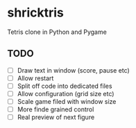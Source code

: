 # shricktris
Tetris clone in Python and Pygame

## TODO

- [ ] Draw text in window (score, pause etc)
- [ ] Allow restart
- [ ] Split off code into dedicated files
- [ ] Allow configuration (grid size etc)
- [ ] Scale game filed with window size
- [ ] More finde grained control
- [ ] Real preview of next figure
